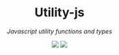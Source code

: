 <h1 align="center">Utility-js</h1>
<p align="center">
<i>Javascript utility functions and types</i>
<p align=center>
<a href="https://www.npmjs.com/package/@riadh-adrani/utils"><img src="https://img.shields.io/npm/v/@riadh-adrani/utils?color=blue"/></a>
<a href="https://riadhadrani.github.io/utility-js/"><img src="https://img.shields.io/badge/docs-docs-green" /></a>
</p>
</p>
